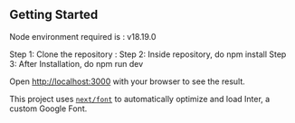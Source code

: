
## Getting Started

Node environment required is : v18.19.0

Step 1: Clone the repository :
Step 2: Inside repository, do npm install
Step 3: After Installation, do npm run dev


Open [http://localhost:3000](http://localhost:3000) with your browser to see the result.


This project uses [`next/font`](https://nextjs.org/docs/basic-features/font-optimization) to automatically optimize and load Inter, a custom Google Font.

